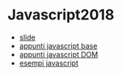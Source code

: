# Javascript2018

* [slide](http://www.bogliaccino.it/teaching/lab/CorsoJavascript/slide.html)
* [appunti javascript base](appunti/CorsoJs.0.md)
* [appunti javascript DOM](appunti/CorsoJs.1.md)
* [esempi javascript](esempi)








